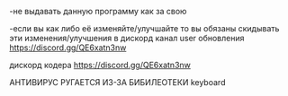 -не выдавать данную программу как за свою



-если вы как либо её изменяйте/улучшайте то вы обязаны скидывать эти изменения/улучшения в дискорд канал user обновления https://discord.gg/QE6xatn3nw


дискорд кодера https://discord.gg/QE6xatn3nw



АНТИВИРУС РУГАЕТСЯ ИЗ-ЗА БИБИЛЕОТЕКИ keyboard

